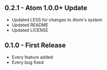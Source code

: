 ## 0.2.1 - Atom 1.0.0+ Update
* Updated LESS for changes to Atom's system
* Updated README
* Updated LICENSE

## 0.1.0 - First Release
* Every feature added
* Every bug fixed
